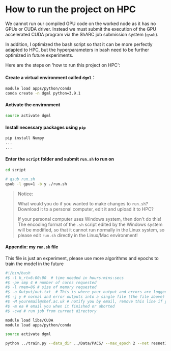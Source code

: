 # How to run the project on HPC

We cannot run our compiled GPU code on the worked node as it has no GPUs or CUDA driver. Instead we must submit the execution of the GPU accelerated CUDA program via the ShARC job submission system (`qsub`). 

In addition, I optimized the bash script so that it can be more perfectly adapted to HPC, but the hyperparameters in bash need to be further optimized in future experiments.

Here are the steps on 'how to run this project on HPC':

#### Create a virtual environment called `dgml`：

```bash
module load apps/python/conda
conda create -n dgml python=3.9.1
```

#### Activate the environment

```bash
source activate dgml
```

#### Install necessary packages using `pip`

```bash
pip install Numpy
...
...
```

#### Enter the `script` folder and submit `run.sh` to run on

```bash
cd script

# qsub run.sh
qsub -l gpu=1 -b y ./run.sh
```

> Notice:
>
> What would you do if you wanted to make changes to `run.sh`? Download it to a personal computer, edit it and upload it to HPC?
>
> If your personal computer uses Windows system, then don't do this! The encoding format of the `.sh` script edited by the Windows system will be modified, so that it cannot run normally in the Linux system, so please edit `run.sh` directly in the Linux/Mac environment!

#### Appendix: my `run.sh` file

This file is just an experiment, please use more algorithms and epochs to train the model in the future

```bash
#!/bin/bash
#$ -l h_rt=6:00:00  # time needed in hours:mins:secs
#$ -pe smp 4 # number of cores requested
#$ -l rmem=8G # size of memory requested
#$ -o Output/out.txt  # This is where your output and errors are logged
#$ -j y # normal and error outputs into a single file (the file above)
#$ -M youremail@shef.ac.uk # notify you by email, remove this line if you don't want to be notified
#$ -m ea # email you when it finished or aborted
#$ -cwd # run job from current directory

module load libs/CUDA
module load apps/python/conda

source activate dgml

python ../train.py --data_dir ../Data/PACS/ --max_epoch 2 --net resnet18 --task img_dg --output ../output/ --test_envs 2 --dataset PACS --algorithm MLDG --mldg_beta 10
```


